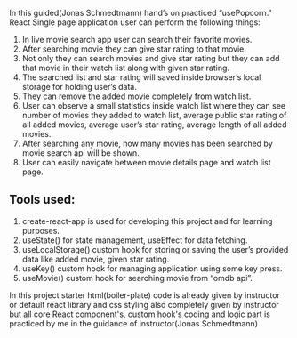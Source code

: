 In this guided(Jonas Schmedtmann) hand’s on practiced “usePopcorn.” React Single page application user can perform the following things:

1.	In live movie search app user can search their favorite movies.
2.	 After searching movie they can give star rating to that movie.
3.	Not only they can search movies and give star rating but they can add that movie in their watch list along with given star rating.
4.	The searched list and star rating will saved inside browser’s local storage for holding user’s data.
5.	They can remove the added movie completely from watch list.
6.	User can observe a small statistics inside watch list where they can see number of movies they added to watch list, average public star rating of all added movies, average user’s star rating, average length of all added movies.
7.	After searching any movie, how many movies has been searched by movie search api will be shown.
8.	User can easily navigate between movie details page and watch list page.
   
Tools used:
------------
1.	create-react-app is used for developing this project and for learning purposes.
2.	useState() for state management, useEffect for data fetching.
3.	useLocalStorage() custom hook for storing or saving the user’s provided data like added movie, given star rating.
4.	useKey() custom hook for managing application using some key press.
5.	useMovie() custom hook for searching movie from “omdb api”.



In this project starter html(boiler-plate) code is already given by instructor or default react library and css styling also completely given by instructor but all core React component's, custom hook's coding and logic part is practiced by me in the guidance of instructor(Jonas Schmedtmann)
